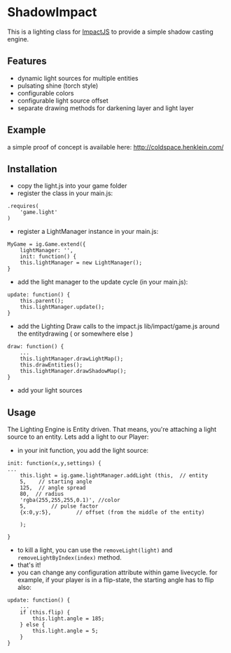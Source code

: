 ShadowImpact
============

This is a lighting class for  [ImpactJS](http://www.impactjs.com) to provide a simple shadow casting engine.

Features
--------

 * dynamic light sources for multiple entities
 * pulsating shine (torch style)
 * configurable colors
 * configurable light source offset
 * separate drawing methods for darkening layer and light layer 


Example
-------

a simple proof of concept is available here:
http://coldspace.henklein.com/


Installation
------------
* copy the light.js into your game folder
* register the class in your main.js:

```
.requires(
	'game.light'
)
```

* register a LightManager instance in your main.js:

```
MyGame = ig.Game.extend({
	lightManager: '',
	init: function() {
	this.lightManager = new LightManager();
}
```

* add the light manager to the update cycle (in your main.js):

```
update: function() {
	this.parent();
	this.lightManager.update();
}
```

* add the Lighting Draw calls to the impact.js lib/impact/game.js around the entitydrawing ( or somewhere else )

```
draw: function() {
	...
	this.lightManager.drawLightMap();
	this.drawEntities();
 	this.lightManager.drawShadowMap();
}
```

* add your light sources


Usage
-----

The Lighting Engine is Entity driven. That means, you're attaching a light source to an entity.
Lets add a light to our Player:

* in your init function, you add the light source:

```
init: function(x,y,settings) {
...
	this.light = ig.game.lightManager.addLight (this,  // entity
 	5, 	  // starting angle
	125,  // angle spread
	80,  // radius
	'rgba(255,255,255,0.1)', //color
	5,  	  // pulse factor
	{x:0,y:5},  	  // offset (from the middle of the entity)

	);

}
```
* to kill a light, you can use the ```removeLight(light)``` and ```removeLightByIndex(index)``` method.
* that's it! 
* you can change any configuration attribute within game livecycle.
  for example, if your player is in a flip-state, the starting angle has to flip also:

```
update: function() {
	...
	if (this.flip) {
		this.light.angle = 185;
	} else {
		this.light.angle = 5;
	}
}
```